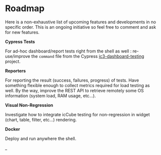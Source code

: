 # Roadmap

Here is a non-exhaustive list of upcoming features and developments in no specific order. This is an ongoing
initiative so feel free to comment and ask for new features.


**Cypress Tests**

For ad-hoc dashboard/report tests right from the shell as well : re-use/improve the `command` file from the
Cypress [ic3-dashboard-testing](https://github.com/ic3-software/ic3-dashboard-testing) project.

**Reporters**

For reporting the result (success, failures, progress) of tests. Have something flexible enough to collect
metrics required for load testing as well. By the way, improve the REST API to retrieve remotely some OS
information (system load, RAM usage, etc...).

**Visual Non-Regression**

Investigate how to integrate icCube testing for non-regression in widget (chart, table, filter, etc...) rendering.

**Docker**

Deploy and run anywhere the shell.

_
